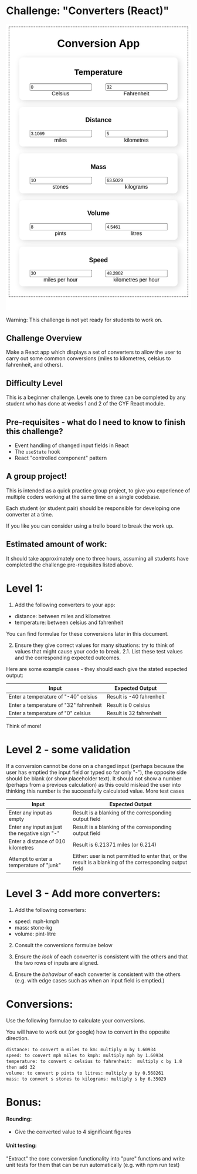 # Challenge: "Converters (React)"

![Example Screenshot from the finished challenge](./example-screenshots/finished.png)

Warning: This challenge is not yet ready for students to work on.

## Challenge Overview

Make a React app which displays a set of converters to allow the user to carry out some common conversions (miles to kilometres, celsius to fahrenheit, and others).

## Difficulty Level

This is a beginner challenge.  Levels one to three can be completed by any student who has done at weeks 1 and 2 of the CYF React module.

## Pre-requisites - what do I need to know to finish this challenge?

- Event handling of changed input fields in React
- The `useState` hook
- React "controlled component" pattern


## A group project!

This is intended as a quick practice group project, to give you experience of multiple coders working at the same time on a single codebase.

Each student (or student pair) should be responsible for developing one converter at a time.

If you like you can consider using a trello board to break the work up.

## Estimated amount of work:

It should take approximately one to three hours, assuming all students have completed the challenge pre-requisites listed above.

# Level 1:

1. Add the following converters to your app:

* distance: between miles and kilometres
* temperature: between celsius and fahrenheit

You can find formulae for these conversions later in this document.

2. Ensure they give correct values for many situations: try to think of values that might cause your code to break.
2.1. List these test values and the corresponding expected outcomes.

Here are some example cases - they should each give the stated expected output:

| Input | Expected Output |
| ----- | --------------- |
| Enter a temperature of "-40" celsius | Result is -40 fahrenheit |
| Enter a temperature of "32" fahrenheit | Result is 0 celsius |
| Enter a temperature of "0" celsius | Result is 32 fahrenheit |

Think of more!

# Level 2 - some validation

If a conversion cannot be done on a changed input (perhaps because the user has emptied the input field or typed so far only "-"), the opposite side should be blank (or show placeholder text).  It should not show a number (perhaps from a previous calculation) as this could mislead the user into thinking this number is the successfully calculated value.
More test cases

| Input | Expected Output |
| ----- | --------------- |
| Enter any input as empty | Result is a blanking of the corresponding output field |
| Enter any input as just the negative sign "-" | Result is a blanking of the corresponding output field |
| Enter a distance of 010 kilometres | Result is 6.21371 miles (or 6.214) |
| Attempt to enter a temperature of "junk" | Either: user is not permitted to enter that, or the result is a blanking of the corresponding output field |

# Level 3 - Add more converters:

1. Add the following converters: 
* speed: mph-kmph
* mass: stone-kg
* volume: pint-litre

2. Consult the conversions formulae below

3. Ensure the *look* of each converter is consistent with the others and that the two rows of inputs are aligned.

4. Ensure the *behaviour* of each converter is consistent with the others (e.g. with edge cases such as when an input field is emptied.)

# Conversions:

Use the following formulae to calculate your conversions.

You will have to work out (or google) how to convert in the opposite direction.

```
distance: to convert m miles to km: multiply m by 1.60934
speed: to convert mph miles to kmph: multiply mph by 1.60934
temperature: to convert c celsius to fahrenheit:  multiply c by 1.8 then add 32
volume: to convert p pints to litres: multiply p by 0.568261
mass: to convert s stones to kilograms: multiply s by 6.35029
```

# Bonus:

#### Rounding: 

* Give the converted value to 4 significant figures

#### Unit testing:

"Extract" the core conversion functionality into "pure" functions and write unit tests for them that can be run automatically (e.g. with npm run test)
